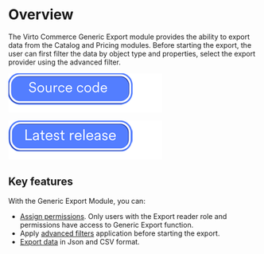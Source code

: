 # Overview

The Virto Commerce Generic Export module provides the ability to export data from the Catalog and Pricing modules. Before starting the export, the user can first filter the data by object type and properties, select the export provider using the advanced filter.

[![Source code](media/source_code.png)](https://github.com/VirtoCommerce/vc-module-export)

[![Download](media/latest_release.png)](https://github.com/VirtoCommerce/vc-module-export/releases)

## Key features

With the Generic Export Module, you can:

* [Assign permissions](assigning-permissions.md). Only users with the Export reader role and permissions have access to Generic Export function.
* Apply [advanced filters](advanced-filtering.md) application before starting the export.
* [Export data](managing.md) in Json and CSV format.